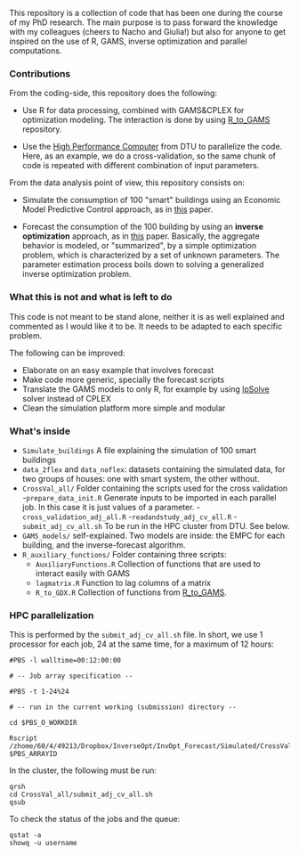 This repository is a collection of code that has been one during the course of my PhD research. The main purpose is to pass forward the knowledge with my colleagues (cheers to Nacho and Giulia!) but also for anyone to get inspired on the use of R, GAMS, inverse optimization and parallel computations.

### Contributions
From the coding-side, this repository does the following:

- Use R for data processing, combined with GAMS&CPLEX for optimization modeling. The interaction is done by using [R_to_GAMS](https://github.com/jsga/R_to_GAMS) repository.

- Use the [High Performance Computer](http://www.hpc.dtu.dk/) from DTU to parallelize the code. Here, as an example, we do a cross-validation, so the same chunk of code is repeated with different combination of input parameters.

From the data analysis point of view, this repository consists on:

- Simulate the consumption of 100 "smart" buildings using an Economic Model Predictive Control approach, as in [this](http://www.rasmus.halvgaard.dk/papers/DTUMPC-2012-ISGT-Halvgaard.pdf) paper.

- Forecast the consumption of the 100 building by using an **inverse optimization** approach, as in [this](http://arxiv.org/abs/1607.07209) paper. Basically, the aggregate behavior is modeled, or "summarized", by a simple optimization problem, which is characterized by a set of unknown parameters. The parameter estimation process boils down to solving a generalized inverse optimization problem.



### What this is not and what is left to do

This code is not meant to be stand alone, neither it is as well explained and commented as I would like it to be. It needs to be adapted to each specific problem.

The following can be improved:
- Elaborate on an easy example that involves forecast
- Make code more generic, specially the forecast scripts
- Translate the GAMS models to only R, for example by using [lpSolve](http://lpsolve.r-forge.r-project.org/) solver instead of CPLEX
- Clean the simulation platform more simple and modular

### What's inside

- `Simulate_buildings` A file explaining the simulation of 100 smart buildings
- `data_2flex` and `data_noflex`: datasets containing the simulated data, for two groups of houses: one with smart system, the other without.
- `CrossVal_all/` Folder containing the scripts used for the cross validation
	-`prepare_data_init.R` Generate inputs to be imported in each parallel job. In this case it is just values of a parameter.
	-`cross_validation_adj_all.R`
	-`readandstudy_adj_cv_all.R`
	-`submit_adj_cv_all.sh` To be run in the HPC cluster from DTU. See below.
- `GAMS_models/` self-explained. Two models are inside: the EMPC for each building, and the inverse-forecast algorithm.
- `R_auxiliary_functions/` Folder containing three scripts:
	- `AuxiliaryFunctions.R` Collection of functions that are used to interact easily with GAMS
	- `lagmatrix.R` Function to lag columns of a matrix
	- `R_to_GDX.R` Collection of functions from [R_to_GAMS](https://github.com/jsga/R_to_GAMS).


### HPC parallelization

This is performed by the `submit_adj_cv_all.sh` file. In short, we use 1 processor for each job, 24 at the same time, for a maximum of 12 hours:

```
#PBS -l walltime=00:12:00:00

# -- Job array specification --

#PBS -t 1-24%24

# -- run in the current working (submission) directory --

cd $PBS_O_WORKDIR

Rscript /zhome/60/4/49213/Dropbox/InverseOpt/InvOpt_Forecast/Simulated/CrossVal_all/cross_validation_adj_all.R $PBS_ARRAYID

```

In the cluster, the following must be run:

```
qrsh
cd CrossVal_all/submit_adj_cv_all.sh
qsub 
```
To check the status of the jobs and the queue:

```
qstat -a
showq -u username
```
